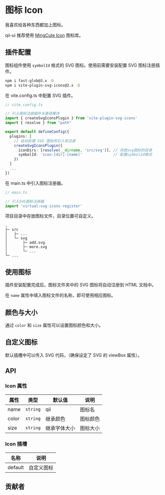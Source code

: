 # 图标 Icon
我喜欢给各种东西都加上图标。

qii-ui 推荐使用 [MingCute Icon](https://www.mingcute.com/) 图标库。




## 插件配置
图标组件使用 `symbolId` 格式的 SVG 图标。使用前需要安装配置 SVG 图标注册插件。
```bash
npm i fast-glob@3.x -D
npm i vite-plugin-svg-icons@2.x -D
```

在 vite.config.ts 中配置 SVG 插件。
```ts
// vite.config.ts

// 引入图标注册插件与路径模块
import { createSvgIconsPlugin } from 'vite-plugin-svg-icons'
import { resolve } from "path"

export default defineConfig({
  plugins: [
    // 自动处理 SVG 图标的引入和注册
    createSvgIconsPlugin({
      iconDirs: [resolve(__dirname, 'src/svg')], // 存放svg图标的目录
      symbolId: 'icon-[dir]-[name]'              // 配置symbolId格式
    })
  ]
  ...
})
```

在 main.ts 中引入图标注册器。
```ts
// main.ts

// 引入SVG图标注册器
import 'virtual:svg-icons-register'
```

项目目录中存放图标文件，目录位置可自定义。
```
.
├─ src
│   ├─ ...
│   └─ svg
│       ├─ add.svg
│       ├─ more.svg
│       └─ ...
└─ ...
```


## 使用图标
插件安装配置完成后，图标文件夹中的 SVG 图标将自动注册到 HTML 文档中。

在 `name` 属性中填入图标文件的名称，即可使用相应图标。

<demo src="./src/icon/use.vue"/>


## 颜色与大小
通过 `color` 和 `size` 属性可以设置图标颜色和大小。
<demo src="./src/icon/color.vue"/>


## 自定义图标
默认插槽中可以传入 SVG 代码，（确保设定了 SVG 的 viewBox 属性）。
<demo src="./src/icon/svg.vue"/>



## API

### Icon 属性
| 属性 | 类型 | 默认值 | 说明 |
| --- | --- | --- | --- |
| name | `string` | qii | 图标名 |
| color | `string` | 继承颜色 | 图标颜色 |
| size | `string` | 继承字体大小 | 图标大小 |

### Icon 插槽
| 名称 | 说明 |
| --- | --- |
| default | 自定义图标 |

## 贡献者
<member></member>